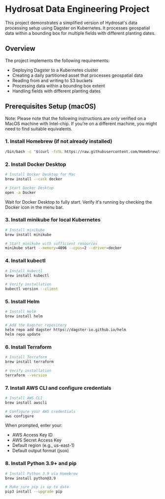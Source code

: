 # Hydrosat Data Engineering Project

This project demonstrates a simplified version of Hydrosat's data processing setup using Dagster on Kubernetes. It processes geospatial data within a bounding box for multiple fields with different planting dates.

## Overview

The project implements the following requirements:
- Deploying Dagster to a Kubernetes cluster
- Creating a daily partitioned asset that processes geospatial data
- Reading from and writing to S3 buckets
- Processing data within a bounding box extent
- Handling fields with different planting dates

## Prerequisites Setup (macOS)
Note: Please note that the following instructions are only verified on a MacOS machine with Intel-chip. If you're on a different machine, you might need to find suitable equivalents.

### 1. Install Homebrew (if not already installed)

```bash
/bin/bash -c "$(curl -fsSL https://raw.githubusercontent.com/Homebrew/install/HEAD/install.sh)"
```

### 2. Install Docker Desktop

```bash
# Install Docker Desktop for Mac
brew install --cask docker

# Start Docker Desktop
open -a Docker
```

Wait for Docker Desktop to fully start. Verify it's running by checking the Docker icon in the menu bar.

### 3. Install minikube for local Kubernetes

```bash
# Install minikube
brew install minikube

# Start minikube with sufficient resources
minikube start --memory=4096 --cpus=2 --driver=docker
```

### 4. Install kubectl

```bash
# Install kubectl
brew install kubectl

# Verify installation
kubectl version --client
```

### 5. Install Helm

```bash
# Install Helm
brew install helm

# Add the Dagster repository
helm repo add dagster https://dagster-io.github.io/helm
helm repo update
```

### 6. Install Terraform

```bash
# Install Terraform
brew install terraform

# Verify installation
terraform --version
```

### 7. Install AWS CLI and configure credentials

```bash
# Install AWS CLI
brew install awscli

# Configure your AWS credentials
aws configure
```

When prompted, enter your:
- AWS Access Key ID
- AWS Secret Access Key
- Default region (e.g., us-east-1)
- Default output format (json)

### 8. Install Python 3.9+ and pip

```bash
# Install Python 3.9 via Homebrew
brew install python@3.9

# Make sure pip is up to date
pip3 install --upgrade pip
```

